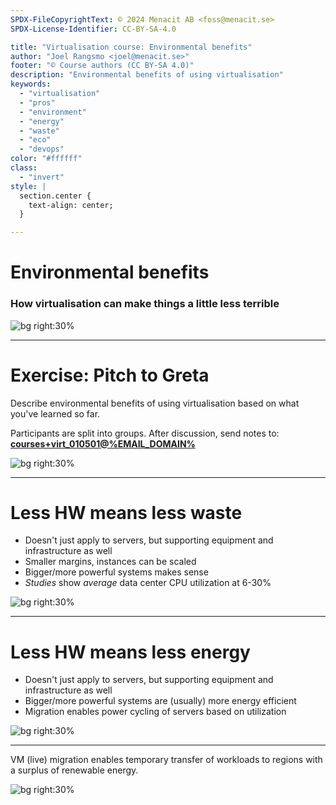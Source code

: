 ```yaml
---
SPDX-FileCopyrightText: © 2024 Menacit AB <foss@menacit.se>
SPDX-License-Identifier: CC-BY-SA-4.0

title: "Virtualisation course: Environmental benefits"
author: "Joel Rangsmo <joel@menacit.se>"
footer: "© Course authors (CC BY-SA 4.0)"
description: "Environmental benefits of using virtualisation"
keywords:
  - "virtualisation"
  - "pros"
  - "environment"
  - "energy"
  - "waste"
  - "eco"
  - "devops"
color: "#ffffff"
class:
  - "invert"
style: |
  section.center {
    text-align: center;
  }

---
```

<!-- _footer: "%ATTRIBUTION_PREFIX% Pumpkinmook (CC BY 2.0)" -->
# Environmental benefits
### How virtualisation can make things a little less terrible

![bg right:30%](images/05-censored_smoke.jpg)

<!--
You young people care about the environment, don't you?
-->

---
<!-- _footer: "%ATTRIBUTION_PREFIX% Peggy Dembicer (CC BY 2.0)" -->
# Exercise: Pitch to Greta
Describe environmental benefits of using virtualisation based on what you've learned so far.  
  
Participants are split into groups.
After discussion, send notes to:
**[courses+virt\_010501@%EMAIL_DOMAIN%](mailto:courses+virt_010501@%EMAIL_DOMAIN%)**

![bg right:30%](images/05-greta.jpg)

<!--
- Many of the properties provided by virtualisation showed both benefits for cost-savings and
reliability. Same goes for it's environmental benefits.

- There are also other things that are relevant, put some effort into thinking about it.
-->

---
<!-- _footer: "%ATTRIBUTION_PREFIX% Reid Campbell (CC0 1.0)" -->
# Less HW means less waste
- Doesn't just apply to servers, but supporting equipment and infrastructure as well 
- Smaller margins, instances can be scaled
- Bigger/more powerful systems makes sense
- _Studies_ show _average_ data center CPU utilization at 6-30%

![bg right:30%](images/05-forest_dome.jpg)

<!--
Basically the same as for saving money on HW.
-->

---
<!-- _footer: "%ATTRIBUTION_PREFIX% Reid Campbell (CC0 1.0)" -->
# Less HW means less energy
- Doesn't just apply to servers, but supporting equipment and infrastructure as well 
- Bigger/more powerful systems are (usually) more energy efficient
- Migration enables power cycling of servers based on utilization

![bg right:30%](images/05-forest_dome.jpg)

<!--
- Basically the same as for saving money on HW.

- Besides the peaks, most hypervisors could likely be shutdown to electricity/produce less heat.
For this to be reasonable, live migration and/or batch workloads are likely needed.
-->

---
<!-- _footer: "%ATTRIBUTION_PREFIX% Reid Campbell (CC0 1.0)" -->
VM (live) migration enables temporary
transfer of workloads to regions with
a surplus of renewable energy.

![bg right:30%](images/05-forest_dome.jpg)
